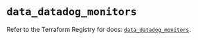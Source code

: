 # `data_datadog_monitors`

Refer to the Terraform Registry for docs: [`data_datadog_monitors`](https://registry.terraform.io/providers/datadog/datadog/3.75.0/docs/data-sources/monitors).
